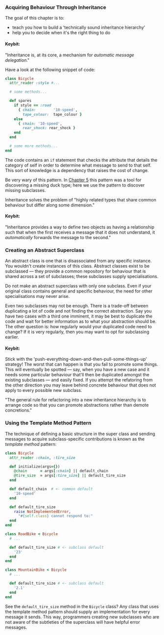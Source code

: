 ### Acquiring Behaviour Through Inheritance

The goal of this chapter is to:
* teach you how to build a 'technically sound inheritance hierarchy'
* help you to decide when it's the right thing to do

#### Keybit:

"Inheritance is, at its core, a mechanism for *automatic message delegation*."

Have a look at the following snippet of code:

```ruby
class Bicycle
  attr_reader :style #...

  # some methods...

  def spares
    if style == :road
      { chain:        '10-speed',
        tape_colour:  tape_colour }
    else
      { chain: '10-speed',
        rear_shock: rear_shock }
    end
  end

  # some more methods...
end
```

The code contains an `if` statement that checks the attribute that details the category of self in order to determine what message to send to that self. This sort of knowledge is a dependency that raises the cost of change.

Be very wary of this pattern. In [Chapter 5](https://github.com/NadiDami/keybits/blob/master/poodr_metz%2F5_duck_typing.md) this pattern was a tool for discovering a missing duck type; here we use the pattern to discover missing subclasses.

Inheritance solves the problem of "highly related types that share common behaviour but differ along some dimension."

#### Keybit:

"Inheritance provides a way to define two objects as having a relationship such that when the first receives a message that it does not understand, it *automatically* forwards the message to the second."

### Creating an Abstract Superclass

An abstract class is one that is disassociated from any specific instance. You wouldn't create instances of this class. Abstract classes exist to be subclassed — they provide a common repository for behaviour that is shared across a set of subclasses; these subclasses supply specialisations.

Do not make an abstract superclass with only one subclass. Even if your original class contains general and specific behaviour, the need for other specialisations may never arise.

Even two subclasses may not be enough. There is a trade-off between duplicating a lot of code and not finding the correct abstraction. Say you have two cases with a third one imminent, it may be best to duplicate the code and wait for better information as to what your abstraction should be. The other question is: how regularly would your duplicated code need to change? If it is very regularly, then you may want to opt for subclassing earlier.

#### Keybit:

Stick with the 'push-everything-down-and-then-pull-some-things-up' strategy! The worst that can happen is that you fail to promote some things. This will eventually be spotted — say, when you have a new case and it needs some particular behaviour that'll then be duplicated amongst the existing subclasses — and easily fixed. If you attempt the refatoring from the other direction you may leave behind concrete behaviour that does not apply to every possible new subclass.

"The general rule for refactoring into a new inheritance hierarchy is to arrange code so that you can promote abstractions rather than demote concretions."

### Using the Template Method Pattern

The technique of defining a basic structure in the super class and sending messages to acquire subclass-specific contributions is known as the *template method* pattern:

```ruby
class Bicycle
  attr_reader :chain, :tire_size

  def initialize(args={})
    @chain      = args[:chain] || default_chain
    @tire_size  = args[:tire_size] || default_tire_size
  end

  def default_chain  # <- common default
    '10-speed'
  end

  def default_tire_size
    raise NotImplementedError,
      "#{self.class} cannot respond to:"
  end
end

class RoadBike < Bicycle
  # ...

  def default_tire_size # <- subclass default
    '23'
  end
end

class MountainBike < Bicycle
  # ...

  def default_tire_size # <- subclass default
    '2.1'
  end
end

```

See the `default_tire_size` method in the `Bicycle` class? Any class that uses the template method pattern should supply an implementation for every message it sends. This way, programmers creating new subclasses who are not aware of the subtleties of the superclass will have helpful error messages.
